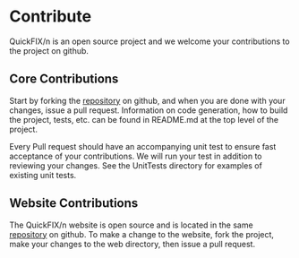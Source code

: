 Contribute
==========

QuickFIX/n is an open source project and we welcome your contributions to 
the project on github. 

Core Contributions
------------------

Start by forking the [repository][0] on github, and when you are done
with your changes, issue a pull request.  Information on code generation,
how to build the project, tests, etc. can be found in README.md at the
top level of the project.

Every Pull request should have an accompanying unit test to ensure fast
acceptance of your contributions.  We will run your test in addition to 
reviewing your changes.  See the UnitTests directory for examples of 
existing unit tests.

Website Contributions
---------------------

The QuickFIX/n website is open source and is located in the same 
[repository][0] on github.  To make a change to the website, fork the
project, make your changes to the web directory, then issue a pull request.

[0]: http://github.com/connamara/quickfixn